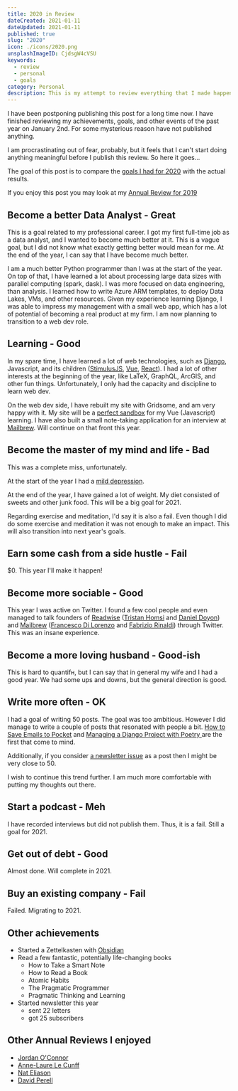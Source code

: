 ```yaml
---
title: 2020 in Review
dateCreated: 2021-01-11
dateUpdated: 2021-01-11
published: true
slug: "2020"
icon: ./icons/2020.png
unsplashImageID: CjdsgW4cVSU
keywords:
  - review
  - personal
  - goals
category: Personal
description: This is my attempt to review everything that I made happen, and that happened to me in 2019. It is crucial to remind yourself of the things you regularly did. Writing this post was very gratifying.
---
```



I have been postponing publishing this post for a long time now. I have finished reviewing my achievements, goals, and other events of the past year on January 2nd. For some mysterious reason have not published anything.

I am procrastinating out of fear, probably, but it feels that I can't start doing anything meaningful before I publish this review. So here it goes...

The goal of this post is to compare the [goals I had for 2020](https://rasulkireev.com/2020-goals/) with the actual results. 

If you enjoy this post you may look at my [Annual Review for 2019](https://rasulkireev.com/2019-in-review/)

## Become a better Data Analyst - Great

This is a goal related to my professional career. I got my first full-time job as a data analyst, and I wanted to become much better at it. This is a vague goal, but I did not know what exactly getting better would mean for me. At the end of the year, I can say that I have become much better. 

I am a much better Python programmer than I was at the start of the year. On top of that, I have learned a lot about processing large data sizes with parallel computing (spark, dask). I was more focused on data engineering, than analysis. I learned how to write Azure ARM templates, to deploy Data Lakes, VMs, and other resources. Given my experience learning Django, I was able to impress my management with a small web app, which has a lot of potential of becoming a real product at my firm. I am now planning to transition to a web dev role.

## Learning - Good

In my spare time, I have learned a lot of web technologies, such as [Django](https://www.djangoproject.com), Javascript, and its children ([StimulusJS](https://stimulus.hotwire.dev), [Vue](https://vuejs.org), [React](https://reactjs.org)). I had a lot of other interests at the beginning of the year, like LaTeX, GraphQL, ArcGIS, and other fun things. Unfortunately, I only had the capacity and discipline to learn web dev. 

On the web dev side, I have rebuilt my site with Gridsome, and am very happy with it. My site will be a [perfect sandbox](https://www.nateliason.com/blog/self-education) for my Vue (Javascript) learning. I have also built a small note-taking application for an interview at [Mailbrew](https://mailbrew.com/). Will continue on that front this year.
	
## Become the master of my mind and life - Bad

This was a complete miss, unfortunately. 

At the start of the year I had a [mild depression](https://rasulkireev.com/dealing-with-mild-depression/). 

At the end of the year, I have gained a lot of weight. My diet consisted of sweets and other junk food. This will be a big goal for 2021.

Regarding exercise and meditation, I'd say it is also a fail. Even though I did do some exercise and meditation it was not enough to make an impact. This will also transition into next year's goals.

## Earn some cash from a side hustle - Fail

$0. This year I'll make it happen!

## Become more sociable - Good

This year I was active on Twitter. I found a few cool people and even managed to talk founders of [Readwise](https://readwise.io/) ([Tristan Homsi](https://tristanh.github.io) and [Daniel Doyon](https://twitter.com/deadly_onion)) and [Mailbrew](https://mailbrew.com/) ([Francesco Di Lorenzo](https://francescodilorenzo.com) and [Fabrizio Rinaldi](https://fabriziorinaldi.com)) through Twitter. This was an insane experience.

## Become a more loving husband - Good-ish

This is hard to quantifн, but I can say that in general my wife and I had a good year. We had some ups and downs, but the general direction is good.

## Write more often - OK
I had a goal of writing 50 posts. The goal was too ambitious. However I did manage to write a couple of posts that resonated with people a bit. [How to Save Emails to Pocket](https://rasulkireev.com/emails-to-pocket/) and [Managing a Django Project with Poetry
](https://rasulkireev.com/managing-django-with-poetry/) are the first that come to mind. 

Additionally, if you consider [a newsletter issue](https://rasulkireev.com/newsletter/) as a post then I might be very close to 50. 

I wish to continue this trend further. I am much more comfortable with putting my thoughts out there.

##  Start a podcast - Meh

I have recorded interviews but did not publish them. Thus, it is a fail. Still a goal for 2021.

## Get out of debt - Good

Almost done. Will complete in 2021.

## Buy an existing company - Fail
Failed. Migrating to 2021.


## Other achievements

- Started a Zettelkasten with [Obsidian](https://obsidian.md)
- Read a few fantastic, potentially life-changing books
	- How to Take a Smart Note
	- How to Read a Book
	- Atomic Habits
	- The Pragmatic Programmer
	- Pragmatic Thinking and Learning
- Started newsletter this year
  - sent 22 letters
  - got 25 subscribers

## Other Annual Reviews I enjoyed

- [Jordan O'Connor](https://jdnoc.com/2020/)
- [Anne-Laure Le Cunff](https://nesslabs.com/annual-review-2020)
- [Nat Eliason](https://www.nateliason.com/blog/2020-review)
- [David Perell](https://perell.com/essay/coolest-things-i-learned-in-2020/)